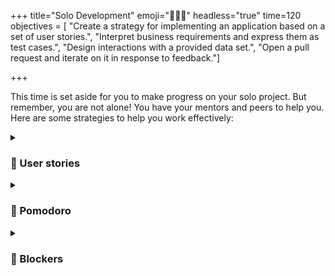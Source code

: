 +++
title="Solo Development"
emoji="🧑🏿‍🔧"
headless="true"
time=120
objectives = [
    "Create a strategy for implementing an application based on a set of user stories.",
    "Interpret business requirements and express them as test cases.",
    "Design interactions with a provided data set.",
    "Open a pull request and iterate on it in response to feedback."]
  
+++

This time is set aside for you to make progress on your solo project. But remember, you are not alone! You have your mentors and peers to help you. Here are some strategies to help you work effectively:

<details>
<summary>

### 👤 User stories

</summary>

> As a [who], I can [what] so that **[why]**

Spend some time working on your initial {{<tooltip title="user stories ">}}A user story is a short sentence stating some goal a user can expect to achieve when _using_ the product we are building.{{</tooltip>}}. Write them as tickets on your planning board.

1. **Identify described requirements**: What are the requirements of your project? What are the features you need to build? Describe them in user story format.
1. **Create a strategy**: How will you implement these user stories? What are the steps you need to take to complete them? Update your tickets with this information.
1. **Express as test cases**: How will you know when you have completed the user story? What tests can you write to verify that the user story is complete? Write these tests.

Use this opportunity to compare your user stories with others and ask for feedback in real time. 🌟 Everyone will approach the project differently, and you can get feedback to test your ideas.

</details>

<details>
<summary>

### 🍅 Pomodoro

</summary>

Each person take a small-scoped ticket. Set a timer for {{<timer>}}25{{</timer>}}. Use this focused time to complete your ticket and open a PR.

⌛ Time's up! Take a {{<timer>}}5{{</timer>}} break! Make a cup of tea. Walk around a bit.

Now set a new {{<timer>}}25{{</timer>}} and review each PR as a group.

⌛ Time's up! Take a {{<timer>}}5{{</timer>}} break! Make a cup of tea. Stretch! Look at how much progress you made in one hour. ✨

</details>

<details>
<summary>

### 🚧 Blockers

</summary>

Identify any blockers or dependencies in your project. What must be done first? What can be "decoupled" and done in any order? What parts will you need to research or ask for help from others? What parts are you confident about? Mark these on your board.

#### Describe your blocker

Describing the problem systematically will take you most of the way to resolving the blocker. Use the following template on a ticket on your board:

1. **What you did**: Describe what you have done so far. Give links and code snippets.
1. **What you expected**: Describe what you expected to happen.
1. **What actually happened**: Describe what actually happened.

Blockers can feel frustrating, but in reality they are opportunities to explore and solve problems. This is what engineering is all about. 🌱

</details>
